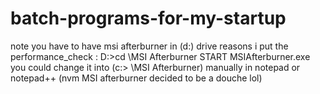 # batch-programs-for-my-startup
note you have to have msi afterburner in (d:) drive
reasons i put the performance_check : 
D:>cd \MSI Afterburner
START MSIAfterburner.exe
you could change it into (c:> \MSI Afterburner) manually in notepad or notepad++
(nvm MSI afterburner decided to be a douche lol)
